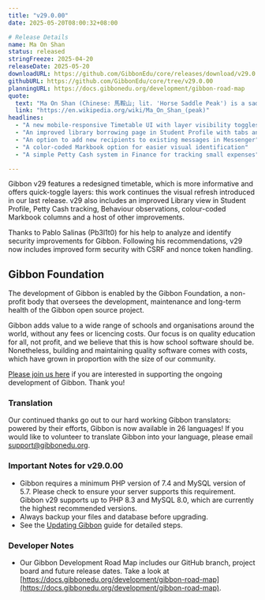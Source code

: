 ```yaml
---
title: "v29.0.00"
date: 2025-05-20T08:00:32+08:00

# Release Details
name: Ma On Shan
status: released
stringFreeze: 2025-04-20
releaseDate: 2025-05-20
downloadURL: https://github.com/GibbonEdu/core/releases/download/v29.0.00/GibbonEduCore-InstallBundle.zip
githubURL: https://github.com/GibbonEdu/core/tree/v29.0.00
planningURL: https://docs.gibbonedu.org/development/gibbon-road-map
quote:
  text: "Ma On Shan (Chinese: 馬鞍山; lit. 'Horse Saddle Peak') is a saddle-shaped peak in east of Tolo Harbour in the New Territories of Hong Kong. With a height of 702 metres, it stands among the ten highest mountains in Hong Kong."
  link: "https://en.wikipedia.org/wiki/Ma_On_Shan_(peak)"
headlines:
  - "A new mobile-responsive Timetable UI with layer visibility toggles"
  - "An improved library borrowing page in Student Profile with tabs and quick lending actions"
  - "An option to add new recipients to existing messages in Messenger"
  - "A color-coded Markbook option for easier visual identification"
  - "A simple Petty Cash system in Finance for tracking small expenses"

---
```


Gibbon v29 features a redesigned timetable, which is more informative and offers quick-toggle layers: this work continues the visual refresh introduced in our last release. v29 also includes an improved Library view in Student Profile, Petty Cash tracking, Behaviour observations, colour-coded Markbook columns and a host of other improvements.

Thanks to Pablo Salinas (Pb3l1t0) for his help to analyze and identify security improvements for Gibbon. Following his recommendations, v29 now includes improved form security with CSRF and nonce token handling.

## Gibbon Foundation 

The development of Gibbon is enabled by the Gibbon Foundation, a non-profit body that oversees the development, maintenance and long-term health of the Gibbon open source project.

Gibbon adds value to a wide range of schools and organisations around the world, without any fees or licencing costs. Our focus is on quality education for all, not profit, and we believe that this is how school software should be. Nonetheless, building and maintaining quality software comes with costs, which have grown in proportion with the size of our community.

[Please join us here](https://gibbonedu.org/about/#foundation) if you are interested in supporting the ongoing development of Gibbon. Thank you!

### Translation

Our continued thanks go out to our hard working Gibbon translators: powered by their efforts, Gibbon is now available in 26 languages! If you would like to volunteer to translate Gibbon into your language, please email [support@gibbonedu.org](mailto:support@gibbonedu.org).

### Important Notes for v29.0.00

- Gibbon requires a minimum PHP version of 7.4 and MySQL version of 5.7. Please check to ensure your server supports this requirement. Gibbon v29 supports up to PHP 8.3 and MySQL 8.0, which are currently the highest recommended versions.
- Always backup your files and database before upgrading.
- See the [Updating Gibbon](https://docs.gibbonedu.org/administration/updating-gibbon) guide for detailed steps.

### Developer Notes

- Our Gibbon Development Road Map includes our GitHub branch, project board and future release dates. Take a look at [https://docs.gibbonedu.org/development/gibbon-road-map](https://docs.gibbonedu.org/development/gibbon-road-map).

